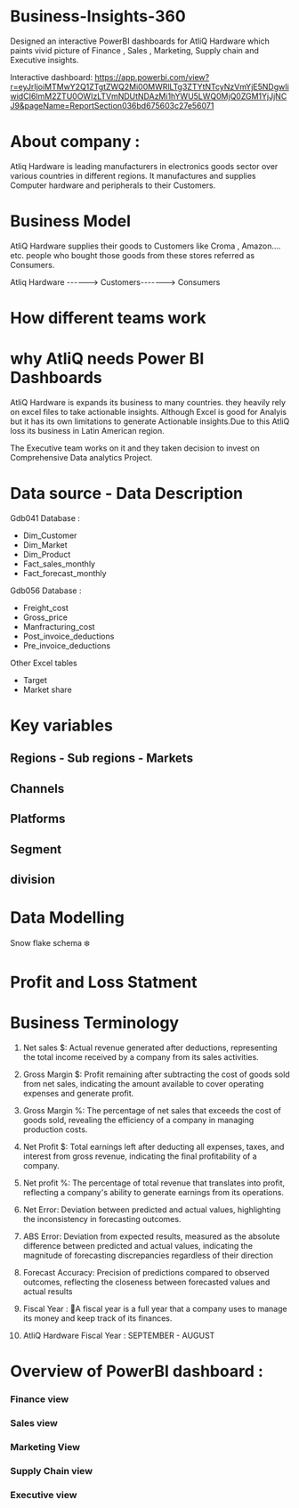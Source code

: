# Business-Insights-360
Designed an interactive PowerBI dashboards for AtliQ Hardware which paints vivid picture of Finance , Sales , Marketing, Supply chain and Executive insights.

Interactive dashboard: https://app.powerbi.com/view?r=eyJrIjoiMTMwY2Q1ZTgtZWQ2Mi00MWRlLTg3ZTYtNTcyNzVmYjE5NDgwIiwidCI6ImM2ZTU0OWIzLTVmNDUtNDAzMi1hYWU5LWQ0MjQ0ZGM1YjJjNCJ9&pageName=ReportSection036bd675603c27e56071


# About company :

Atliq Hardware is leading manufacturers in electronics goods sector over various countries in different regions. It manufactures and supplies Computer hardware and peripherals to their Customers.

# Business Model

AtliQ Hardware supplies their goods to Customers like Croma , Amazon.... etc.
people who bought those goods from these stores referred as Consumers.

Atliq Hardware ------> Customers-------> Consumers

# How different teams work


# why AtliQ needs Power BI Dashboards

AtliQ Hardware is expands its business to many countries.
they heavily rely on excel files to take actionable insights. Although Excel is good for Analyis but it has its own limitations to generate Actionable insights.Due to this AtliQ loss its business in Latin American region.

The Executive team works on it and they taken decision to invest on Comprehensive Data analytics Project.

# Data source - Data Description 

Gdb041 Database :

- Dim_Customer
- Dim_Market
- Dim_Product
- Fact_sales_monthly
- Fact_forecast_monthly

Gdb056 Database :

- Freight_cost
- Gross_price
- Manfracturing_cost
- Post_invoice_deductions
- Pre_invoice_deductions

Other Excel tables
- Target
- Market share

# Key variables
## Regions - Sub regions - Markets



## Channels

## Platforms

## Segment

## division 



# Data Modelling 

Snow flake schema ❄️ 


# Profit and Loss Statment



# Business Terminology 


1. Net sales $:  Actual revenue generated after deductions, representing the total income received by a company from its sales activities.

2. Gross Margin $: Profit remaining after subtracting the cost of goods sold from net sales, indicating the amount available to cover operating expenses and generate profit.

3. Gross Margin %: The percentage of net sales that exceeds the cost of goods sold, revealing the efficiency of a company in managing production costs.

4. Net Profit $: Total earnings left after deducting all expenses, taxes, and interest from gross revenue, indicating the final profitability of a company.

5. Net profit %: The percentage of total revenue that translates into profit, reflecting a company's ability to generate earnings from its operations.

6. Net Error: Deviation between predicted and actual values, highlighting the inconsistency in forecasting outcomes.

7. ABS Error: Deviation from expected results, measured as the absolute difference between predicted and actual values, indicating the magnitude of forecasting discrepancies regardless of their direction

8. Forecast Accuracy: Precision of predictions compared to observed outcomes, reflecting the closeness between forecasted values and actual results

9. Fiscal Year : A fiscal year is a full year that a company uses to manage its money and keep track of its finances.

10. AtliQ Hardware Fiscal Year :      SEPTEMBER - AUGUST


# Overview of PowerBI dashboard :

### Finance view

### Sales view

### Marketing View

### Supply Chain view

### Executive view
